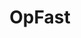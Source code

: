 ---
hackday: 02-liverpool
summary: A convenient and elegant way for patients to complete a wide variety of health
  forms, which can be exported for clinicians (PDF) or for the patient's clinical
  record (XML).
team:
- Michael Odling-Smee
title: OpFast
---